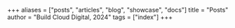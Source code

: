 +++
aliases = ["posts", "articles", "blog", "showcase", "docs"]
title = "Posts"
author = "Build Cloud Digital, 2024"
tags = ["index"]
+++
